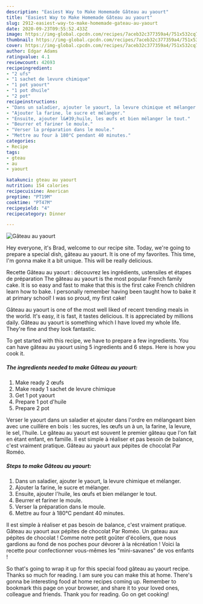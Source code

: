 ```yaml
---
description: "Easiest Way to Make Homemade Gâteau au yaourt"
title: "Easiest Way to Make Homemade Gâteau au yaourt"
slug: 2912-easiest-way-to-make-homemade-gateau-au-yaourt
date: 2020-09-23T09:55:52.433Z
image: https://img-global.cpcdn.com/recipes/7aceb32c377359a4/751x532cq70/gateau-au-yaourt-photo-principale-de-la-recette.jpg
thumbnail: https://img-global.cpcdn.com/recipes/7aceb32c377359a4/751x532cq70/gateau-au-yaourt-photo-principale-de-la-recette.jpg
cover: https://img-global.cpcdn.com/recipes/7aceb32c377359a4/751x532cq70/gateau-au-yaourt-photo-principale-de-la-recette.jpg
author: Edgar Adams
ratingvalue: 4.1
reviewcount: 42693
recipeingredient:
- "2 ufs"
- "1 sachet de levure chimique"
- "1 pot yaourt"
- "1 pot dhuile"
- "2 pot"
recipeinstructions:
- "Dans un saladier, ajouter le yaourt, la levure chimique et mélanger."
- "Ajouter la farine, le sucre et mélanger."
- "Ensuite, ajouter l&#39;huile, les œufs et bien mélanger le tout."
- "Beurrer et fariner le moule."
- "Verser la préparation dans le moule."
- "Mettre au four à 180°C pendant 40 minutes."
categories:
- Recipe
tags:
- gteau
- au
- yaourt

katakunci: gteau au yaourt 
nutrition: 154 calories
recipecuisine: American
preptime: "PT19M"
cooktime: "PT47M"
recipeyield: "4"
recipecategory: Dinner

---
```



![Gâteau au yaourt](https://img-global.cpcdn.com/recipes/7aceb32c377359a4/751x532cq70/gateau-au-yaourt-photo-principale-de-la-recette.jpg)

Hey everyone, it's Brad, welcome to our recipe site. Today, we're going to prepare a special dish, gâteau au yaourt. It is one of my favorites. This time, I'm gonna make it a bit unique. This will be really delicious.

Recette Gâteau au yaourt : découvrez les ingrédients, ustensiles et étapes de préparation The gâteau au yaourt is the most popular French family cake. It is so easy and fast to make that this is the first cake French children learn how to bake. I personally remember having been taught how to bake it at primary school! I was so proud, my first cake!

Gâteau au yaourt is one of the most well liked of recent trending meals in the world. It's easy, it is fast, it tastes delicious. It is appreciated by millions daily. Gâteau au yaourt is something which I have loved my whole life. They're fine and they look fantastic.


To get started with this recipe, we have to prepare a few ingredients. You can have gâteau au yaourt using 5 ingredients and 6 steps. Here is how you cook it.

<!--inarticleads1-->

##### The ingredients needed to make Gâteau au yaourt:

1. Make ready 2 œufs
1. Make ready 1 sachet de levure chimique
1. Get 1 pot yaourt
1. Prepare 1 pot d&#39;huile
1. Prepare 2 pot


Verser le yaourt dans un saladier et ajouter dans l&#39;ordre en mélangeant bien avec une cuillère en bois : les sucres, les œufs un à un, la farine, la levure, le sel, l&#39;huile. Le gâteau au yaourt est souvent le premier gâteau que l&#39;on fait en étant enfant, en famille. Il est simple à réaliser et pas besoin de balance, c&#39;est vraiment pratique. Gâteau au yaourt aux pépites de chocolat Par Roméo. 

<!--inarticleads2-->

##### Steps to make Gâteau au yaourt:

1. Dans un saladier, ajouter le yaourt, la levure chimique et mélanger.
1. Ajouter la farine, le sucre et mélanger.
1. Ensuite, ajouter l&#39;huile, les œufs et bien mélanger le tout.
1. Beurrer et fariner le moule.
1. Verser la préparation dans le moule.
1. Mettre au four à 180°C pendant 40 minutes.


Il est simple à réaliser et pas besoin de balance, c&#39;est vraiment pratique. Gâteau au yaourt aux pépites de chocolat Par Roméo. Un gateau aux pépites de chocolat ! Comme notre petit goûter d&#39;écoliers, que nous gardions au fond de nos poches pour dévorer à la récréation ! Voici la recette pour confectionner vous-mêmes les &#34;mini-savanes&#34; de vos enfants ! 

So that's going to wrap it up for this special food gâteau au yaourt recipe. Thanks so much for reading. I am sure you can make this at home. There's gonna be interesting food at home recipes coming up. Remember to bookmark this page on your browser, and share it to your loved ones, colleague and friends. Thank you for reading. Go on get cooking!
